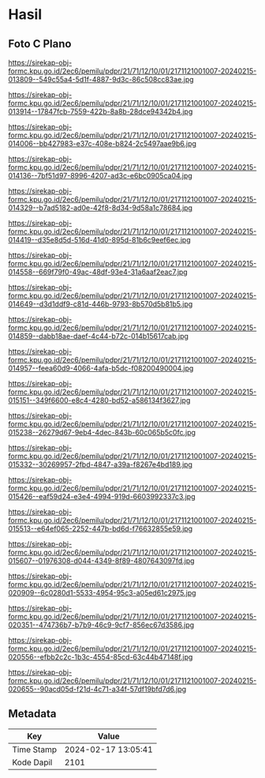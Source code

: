 # Hasil

## Foto C Plano

https://sirekap-obj-formc.kpu.go.id/2ec6/pemilu/pdpr/21/71/12/10/01/2171121001007-20240215-013809--549c55a4-5d1f-4887-9d3c-86c508cc83ae.jpg

https://sirekap-obj-formc.kpu.go.id/2ec6/pemilu/pdpr/21/71/12/10/01/2171121001007-20240215-013914--17847fcb-7559-422b-8a8b-28dce94342b4.jpg

https://sirekap-obj-formc.kpu.go.id/2ec6/pemilu/pdpr/21/71/12/10/01/2171121001007-20240215-014006--bb427983-e37c-408e-b824-2c5497aae9b6.jpg

https://sirekap-obj-formc.kpu.go.id/2ec6/pemilu/pdpr/21/71/12/10/01/2171121001007-20240215-014136--7bf51d97-8996-4207-ad3c-e6bc0905ca04.jpg

https://sirekap-obj-formc.kpu.go.id/2ec6/pemilu/pdpr/21/71/12/10/01/2171121001007-20240215-014329--b7ad5182-ad0e-42f8-8d34-9d58a1c78684.jpg

https://sirekap-obj-formc.kpu.go.id/2ec6/pemilu/pdpr/21/71/12/10/01/2171121001007-20240215-014419--d35e8d5d-516d-41d0-895d-81b6c9eef6ec.jpg

https://sirekap-obj-formc.kpu.go.id/2ec6/pemilu/pdpr/21/71/12/10/01/2171121001007-20240215-014558--669f79f0-49ac-48df-93e4-31a6aaf2eac7.jpg

https://sirekap-obj-formc.kpu.go.id/2ec6/pemilu/pdpr/21/71/12/10/01/2171121001007-20240215-014649--d3d1ddf9-c81d-446b-9793-8b570d5b81b5.jpg

https://sirekap-obj-formc.kpu.go.id/2ec6/pemilu/pdpr/21/71/12/10/01/2171121001007-20240215-014859--dabb18ae-daef-4c44-b72c-014b15617cab.jpg

https://sirekap-obj-formc.kpu.go.id/2ec6/pemilu/pdpr/21/71/12/10/01/2171121001007-20240215-014957--feea60d9-4066-4afa-b5dc-f08200490004.jpg

https://sirekap-obj-formc.kpu.go.id/2ec6/pemilu/pdpr/21/71/12/10/01/2171121001007-20240215-015151--349f6600-e8c4-4280-bd52-a586134f3627.jpg

https://sirekap-obj-formc.kpu.go.id/2ec6/pemilu/pdpr/21/71/12/10/01/2171121001007-20240215-015238--26279d67-9eb4-4dec-843b-60c065b5c0fc.jpg

https://sirekap-obj-formc.kpu.go.id/2ec6/pemilu/pdpr/21/71/12/10/01/2171121001007-20240215-015332--30269957-2fbd-4847-a39a-f8267e4bd189.jpg

https://sirekap-obj-formc.kpu.go.id/2ec6/pemilu/pdpr/21/71/12/10/01/2171121001007-20240215-015426--eaf59d24-e3e4-4994-919d-6603992337c3.jpg

https://sirekap-obj-formc.kpu.go.id/2ec6/pemilu/pdpr/21/71/12/10/01/2171121001007-20240215-015513--e64ef065-2252-447b-bd6d-f76632855e59.jpg

https://sirekap-obj-formc.kpu.go.id/2ec6/pemilu/pdpr/21/71/12/10/01/2171121001007-20240215-015607--01976308-d044-4349-8f89-4807643097fd.jpg

https://sirekap-obj-formc.kpu.go.id/2ec6/pemilu/pdpr/21/71/12/10/01/2171121001007-20240215-020909--6c0280d1-5533-4954-95c3-a05ed61c2975.jpg

https://sirekap-obj-formc.kpu.go.id/2ec6/pemilu/pdpr/21/71/12/10/01/2171121001007-20240215-020351--474736b7-b7b9-46c9-9cf7-856ec67d3586.jpg

https://sirekap-obj-formc.kpu.go.id/2ec6/pemilu/pdpr/21/71/12/10/01/2171121001007-20240215-020556--efbb2c2c-1b3c-4554-85cd-63c44b47148f.jpg

https://sirekap-obj-formc.kpu.go.id/2ec6/pemilu/pdpr/21/71/12/10/01/2171121001007-20240215-020655--90acd05d-f21d-4c71-a34f-57df19bfd7d6.jpg


## Metadata

| Key        | Value               |
| ---------- | ------------------- |
| Time Stamp | 2024-02-17 13:05:41 |
| Kode Dapil | 2101                |



